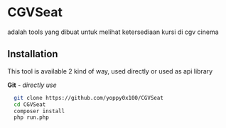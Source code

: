 # CGVSeat

adalah tools yang dibuat untuk melihat ketersediaan kursi di cgv cinema

## Installation

This tool is available 2 kind of way,
used directly or used as api library

**Git** - _directly use_

```bash
  git clone https://github.com/yoppy0x100/CGVSeat
  cd CGVSeat
  composer install
  php run.php
```
